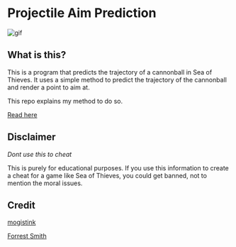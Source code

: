 # Projectile Aim Prediction
![gif](./PredictionShowcaseSmall.gif)

## What is this?
This is a program that predicts the trajectory of a cannonball in Sea of Thieves. It uses a simple method to predict the trajectory of the cannonball and render a point to aim at.

This repo explains my method to do so.

[Read here](./CannonPrediction.md)

## Disclaimer
_Dont use this to cheat_

This is purely for educational purposes. If you use this information to create a cheat for a game like Sea of Thieves, you could get banned, not to mention the moral issues.

## Credit
[mogistink](https://www.unknowncheats.me/forum/members/3434160.html)

[Forrest Smith](https://www.forrestthewoods.com/blog/solving_ballistic_trajectories/)
